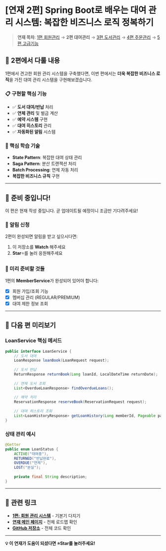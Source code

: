# [연재 2편] Spring Boot로 배우는 대여 관리 시스템: 복잡한 비즈니스 로직 정복하기

> **연재 목차**: [1편 회원관리](./01-member-management.md) → **2편 대여관리** → [3편 도서관리](./03-book-management.md) → [4편 주문관리](./04-order-management.md) → [5편 고급기능](./05-advanced-features.md)

## 🎯 2편에서 다룰 내용

1편에서 견고한 회원 관리 시스템을 구축했다면, 이번 편에서는 **더욱 복잡한 비즈니스 로직**을 가진 대여 관리 시스템을 구현해보겠습니다.

### 📋 구현할 핵심 기능
- ✅ **도서 대여/반납** 처리
- ✅ **연체 관리** 및 벌금 계산
- ✅ **예약 시스템** 구현
- ✅ **대여 히스토리** 관리
- ✅ **자동화된 알림** 시스템

### 🔧 핵심 학습 기술
- **State Pattern**: 복잡한 대여 상태 관리
- **Saga Pattern**: 분산 트랜잭션 처리
- **Batch Processing**: 연체 자동 처리
- **복잡한 비즈니스 규칙** 구현

---

## 🚧 준비 중입니다!

이 편은 현재 작성 중입니다. 곧 업데이트될 예정이니 조금만 기다려주세요! 

### 🔔 알림 신청
2편이 완성되면 알림을 받고 싶으시다면:
1. 이 저장소를 **Watch** 해주세요
2. **Star**⭐를 눌러 응원해주세요

### 📝 미리 준비할 것들
1편의 **MemberService**가 완성되어 있어야 합니다:
- [x] 회원 가입/조회 기능
- [x] 멤버십 관리 (REGULAR/PREMIUM)
- [x] 대여 제한 정보 조회

---

## 🎯 다음 편 미리보기

### LoanService 핵심 메서드
```java
public interface LoanService {
    // 도서 대여
    LoanResponse loanBook(LoanRequest request);
    
    // 도서 반납
    ReturnResponse returnBook(Long loanId, LocalDateTime returnDate);
    
    // 연체 도서 조회
    List<OverdueLoanResponse> findOverdueLoans();
    
    // 예약 처리
    ReservationResponse reserveBook(ReservationRequest request);
    
    // 대여 히스토리 조회
    List<LoanHistoryResponse> getLoanHistory(Long memberId, Pageable pageable);
}
```

### 상태 관리 예시
```java
@Getter
public enum LoanStatus {
    ACTIVE("대여중"),
    RETURNED("반납완료"),
    OVERDUE("연체"),
    LOST("분실");
    
    private final String description;
}
```

---

## 🔗 관련 링크

- **[1편: 회원 관리 시스템](./01-member-management.md)** - 기본기 다지기
- **[연재 메인 페이지](./README.md)** - 전체 로드맵 확인
- **[GitHub 저장소](https://github.com/example/day-by-spring)** - 전체 코드 확인

---

**💡 이 연재가 도움이 되셨다면 ⭐Star를 눌러주세요!**